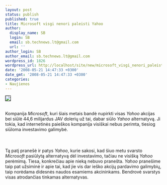 ```yaml
---
layout: post
status: publish
published: true
title: Microsoft visgi nenori paleisti Yahoo
author:
  display_name: SB
  login: SB
  email: sb.technews.lt@gmail.com
  url: ''
author_login: SB
author_email: sb.technews.lt@gmail.com
wordpress_id: 1826
wordpress_url: http://localhost/site/new/microsoft_visgi_nenori_paleisti_yahoo/
date: '2008-05-21 14:47:33 +0300'
date_gmt: '2008-05-21 14:47:33 +0300'
categories:
- Naujienos
---
```

<div class="imgright"><img src="http://tbn0.google.com/images?q=tbn:PYLI-TPuJWDi9M:http://www.philoking.com/wp-content/uploads/2007/12/microsoft-logo-large.jpg" border="1"></div>
<p><br>Kompanija <i>Microsoft</i>, kuri šiais metais bandė nupirkti visas <i>Yahoo</i> akcijas bei siūlė 44,6 milijardus JAV dolerių už tai, dabar siūlo <i>Yahoo</i> alternatyvą. Ji tokia, kad internetinės paieškos kompanija visiškai nebus perimta, tiesiog siūloma investavimo galimybė.<br />
<br><br />
<br>Tą patį pranešė ir patys <i>Yahoo</i>, kurie sakosi, kad šiuo metu svarsto <i>Microsoft</i> pasiūlytą alternatyvą dėl investavimo, tačiau ne visišką <i>Yahoo</i> perėmimą. Tiesa, konkrečiau apie nieką nebuvo pranešta. <i>Yahoo</i> pranešime taip pat užsiminė ir apie tai, kad jie vis dar ieško akcijų pardavimo galimybių, taip norėdama didesnės naudos esamiems akcininkams. Bendrovė svarstys visas atrodančias tinkamas alternatyvas.<br />
<br></p>
